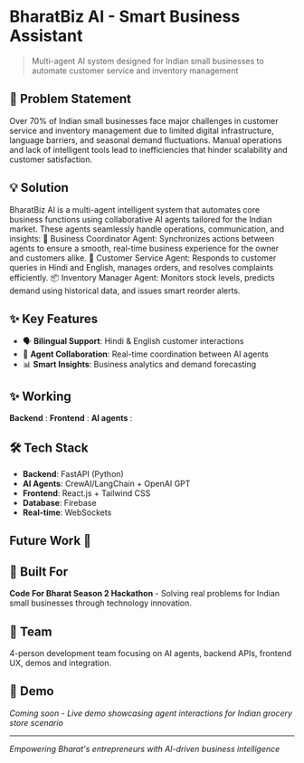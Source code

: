 # BharatBiz AI - Smart Business Assistant

> Multi-agent AI system designed for Indian small businesses to automate customer service and inventory management

## 🎯 Problem Statement
Over 70% of Indian small businesses face major challenges in customer service and inventory management due to limited digital infrastructure, language barriers, and seasonal demand fluctuations. Manual operations and lack of intelligent tools lead to inefficiencies that hinder scalability and customer satisfaction.

## 💡 Solution
BharatBiz AI is a multi-agent intelligent system that automates core business functions using collaborative AI agents tailored for the Indian market. These agents seamlessly handle operations, communication, and insights:
🧠 Business Coordinator Agent: Synchronizes actions between agents to ensure a smooth, real-time business experience for the owner and customers alike.
🤖 Customer Service Agent: Responds to customer queries in Hindi and English, manages orders, and resolves complaints efficiently.
📦 Inventory Manager Agent: Monitors stock levels, predicts demand using historical data, and issues smart reorder alerts.


## ✨ Key Features
- 🗣️ **Bilingual Support**: Hindi & English customer interactions
- 🤝 **Agent Collaboration**: Real-time coordination between AI agents
- 📊 **Smart Insights**: Business analytics and demand forecasting


## ✨ Working
  **Backend** : 
  **Frontend** :
  **AI agents** :

## 🛠️ Tech Stack
- **Backend**: FastAPI (Python)
- **AI Agents**: CrewAI/LangChain + OpenAI GPT
- **Frontend**: React.js + Tailwind CSS
- **Database**: Firebase
- **Real-time**: WebSockets

## Future Work 🚀

## 🚀 Built For
**Code For Bharat Season 2 Hackathon** - Solving real problems for Indian small businesses through technology innovation.

## 👥 Team
4-person development team focusing on AI agents, backend APIs, frontend UX, demos and integration.

## 🎪 Demo
*Coming soon - Live demo showcasing agent interactions for Indian grocery store scenario*

---
*Empowering Bharat's entrepreneurs with AI-driven business intelligence*
